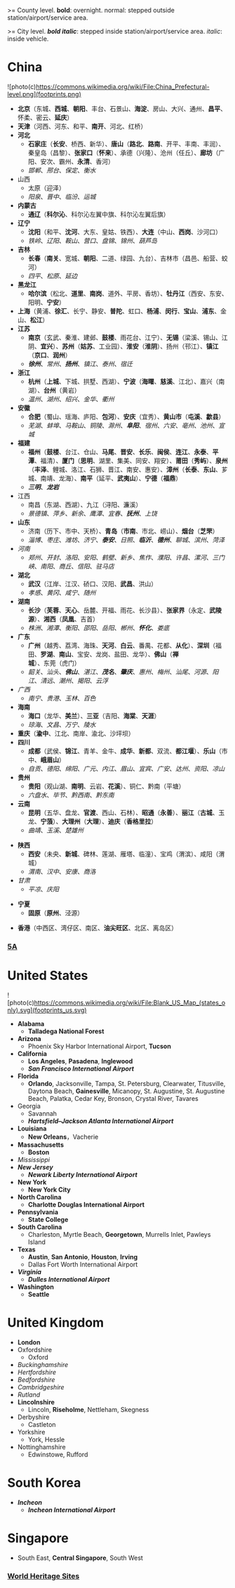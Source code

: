 \>= County level. **bold**: overnight. normal: stepped outside station/airport/service area.

\>= City level. **_bold italic_**: stepped inside station/airport/service area. _italic_: inside vehicle.

# China

![photo(c)https://commons.wikimedia.org/wiki/File:China_Prefectural-level.png](footprints.png)

- **北京**（东城、**西城**、**朝阳**、丰台、石景山、**海淀**、房山、大兴、通州、**昌平**、怀柔、密云、**延庆**）
- **天津**（河西、河东、和平、**南开**、河北、红桥）
- **河北**
  - **石家庄**（**长安**、桥西、新华）、**唐山**（**路北**、**路南**、开平、丰南、丰润）、秦皇岛（昌黎）、**张家口**（**怀来**）、承德（兴隆）、沧州（任丘）、**廊坊**（广阳、安次、霸州、**永清**、香河）
  - _邯郸_、_邢台_、_保定_、_衡水_
- 山西
  - 太原（迎泽）
  - _阳泉_、_晋中_、_临汾_、_运城_
- **内蒙古**
  - **通辽**（**科尔沁**、科尔沁左翼中旗、科尔沁左翼后旗）
- **辽宁**
  - **沈阳**（和平、**沈河**、大东、皇姑、铁西）、**大连**（中山、**西岗**、沙河口）
  - _铁岭_、_辽阳_、_鞍山_、_营口_、_盘锦_、_锦州_、_葫芦岛_
- **吉林**
  - **长春**（**南关**、宽城、**朝阳**、二道、绿园、九台）、吉林市（昌邑、船营、蛟河）
  - _四平_、_松原_、_延边_
- **黑龙江**
  - **哈尔滨**（松北、**道里**、**南岗**、道外、平房、香坊）、**牡丹江**（西安、东安、阳明、**宁安**）
- **上海**（黄浦、**徐汇**、长宁、静安、**普陀**、虹口、**杨浦**、**闵行**、**宝山**、**浦东**、金山、**松江**）
- **江苏**
  - **南京**（玄武、秦淮、建邺、**鼓楼**、雨花台、江宁）、**无锡**（梁溪、锡山、江阴、**宜兴**）、**苏州**（**姑苏**、工业园）、**淮安**（**淮阴**）、扬州（邗江）、**镇江**（**京口**、**润州**）
  - **_徐州_**、_常州_、**_扬州_**、_镇江_、_泰州_、_宿迁_
- **浙江**
  - **杭州**（**上城**、下城、拱墅、西湖）、**宁波**（**海曙**、**慈溪**、江北）、嘉兴（南湖）、**台州**（黄岩）
  - _温州_、_湖州_、_绍兴_、_金华_、_衢州_
- **安徽**
  - **合肥**（蜀山、瑶海、庐阳、**包河**）、**安庆**（宜秀）、**黄山市**（**屯溪**、**歙县**）
  - _芜湖_、_蚌埠_、_马鞍山_、_铜陵_、_滁州_、**_阜阳_**、_宿州_、_六安_、_亳州_、_池州_、_宣城_
- **福建**
  - **福州**（**鼓楼**、台江、仓山、**马尾**、**晋安**、**长乐**、**闽侯**、**连江**、**永泰**、**平潭**、福清）、**厦门**（**思明**、湖里、集美、同安、翔安）、**莆田**（**秀屿**）、**泉州**（**丰泽**、鲤城、洛江、石狮、晋江、南安、惠安）、**漳州**（**长泰**、**东山**、芗城、南靖、龙海）、**南平**（延平、**武夷山**）、**宁德**（**福鼎**）
  - **_三明_**、**_龙岩_**
- 江西
  - 南昌（东湖、西湖）、九江（浔阳、濂溪）
  - _景德镇_、_萍乡_、_新余_、_鹰潭_、_宜春_、**_抚州_**、_上饶_
- **山东**
  - 济南（历下、市中、天桥）、**青岛**（**市南**、市北、崂山）、**烟台**（**芝罘**）
  - _淄博_、_枣庄_、_潍坊_、_济宁_、**_泰安_**、_日照_、**_临沂_**、**_德州_**、_聊城_、_滨州_、_菏泽_
- _河南_
  - _郑州_、_开封_、_洛阳_、_安阳_、_鹤壁_、_新乡_、_焦作_、_濮阳_、_许昌_、_漯河_、_三门峡_、_南阳_、_商丘_、_信阳_、_驻马店_
- **湖北**
  - **武汉**（江岸、江汉、硚口、汉阳、**武昌**、洪山）
  - _孝感_、_黄冈_、_咸宁_、_随州_
- **湖南**
  - **长沙**（**芙蓉**、**天心**、岳麓、开福、雨花、长沙县）、**张家界**（永定、**武陵源**）、**湘西**（**凤凰**、吉首）
  - _株洲_、_湘潭_、_衡阳_、_邵阳_、_岳阳_、_郴州_、**_怀化_**、_娄底_
- **广东**
  - **广州**（越秀、荔湾、海珠、**天河**、**白云**、番禺、花都、**从化**）、**深圳**（福田、**罗湖**、**南山**、宝安、龙岗、盐田、龙华）、**佛山**（**禅城**）、东莞（虎门）
  - _韶关_、_汕头_、**_佛山_**、_湛江_、**_茂名_**、**_肇庆_**、_惠州_、_梅州_、_汕尾_、_河源_、_阳江_、_清远_、_潮州_、_揭阳_、_云浮_
- _广西_
  - _南宁_、_贵港_、_玉林_、_百色_
- **海南**
  - **海口**（龙华、**美兰**）、**三亚**（吉阳、**海棠**、**天涯**）
  - _琼海_、_文昌_、_万宁_、_陵水_
- **重庆**（**渝中**、江北、南岸、渝北、沙坪坝）
- **四川**
  - **成都**（武侯、**锦江**、青羊、金牛、**成华**、**新都**、双流、**都江堰**）、**乐山**（市中、**峨眉山**）
  - _自贡_、_德阳_、_绵阳_、_广元_、_内江_、_眉山_、_宜宾_、_广安_、_达州_、_资阳_、_凉山_
- **贵州**
  - **贵阳**（观山湖、**南明**、云岩、**花溪**）、铜仁、黔南（平塘）
  - _六盘水_、_毕节_、_黔西南_、_黔东南_
- **云南**
  - **昆明**（五华、盘龙、**官渡**、西山、石林）、**昭通**（**永善**）、**丽江**（**古城**、玉龙、**宁蒗**）、**大理州**（**大理**）、**迪庆**（**香格里拉**）
  - _曲靖_、_玉溪_、_楚雄州_
<!--西藏-->
- **陕西**
  - **西安**（未央、**新城**、碑林、莲湖、雁塔、临潼）、宝鸡（渭滨）、咸阳（渭城）
  - _渭南_、_汉中_、_安康_、_商洛_
- _甘肃_
  - _平凉_、_庆阳_
<!--青海-->
- **宁夏**
  - **固原**（**原州**、泾源）
<!--新疆-->
- **香港**（中西区、湾仔区、南区、**油尖旺区**、北区、离岛区）
<!--*澳门-->
<!--*台湾-->
### [5A](5A)

# United States

![photo(c)https://commons.wikimedia.org/wiki/File:Blank_US_Map_(states_only).svg](footprints_us.svg)

- **Alabama**
  - **Talladega National Forest**
- **Arizona**
  - Phoenix Sky Harbor International Airport, **Tucson**
- **California**
  - **Los Angeles**, **Pasadena**, **Inglewood**
  - **_San Francisco International Airport_**
- **Florida**
  - **Orlando**, Jacksonville, Tampa, St. Petersburg, Clearwater, Titusville, Daytona Beach, **Gainesville**, Micanopy, St. Augustine, St. Augustine Beach, Palatka, Cedar Key, Bronson, Crystal River, Tavares
- Georgia
  - Savannah
  - **_Hartsfield–Jackson Atlanta International Airport_**
- **Louisiana**
  - **New Orleans**，Vacherie
- **Massachusetts**
  - **Boston**
- _Mississippi_
- **_New Jersey_**
  - **_Newark Liberty International Airport_**
- **New York**
  - **New York City**
- **North Carolina**
  - **Charlotte Douglas International Airport**
- **Pennsylvania**
  - **State College**
- **South Carolina**
  - Charleston, Myrtle Beach, **Georgetown**, Murrells Inlet, Pawleys Island
- **Texas**
  - **Austin**, **San Antonio**, **Houston**, **Irving**
  - Dallas Fort Worth International Airport
- **_Virginia_**
  - **_Dulles International Airport_**
- **Washington**
  - **Seattle**

# United Kingdom

- **London**
- Oxfordshire
  - Oxford
- _Buckinghamshire_
- _Hertfordshire_
- _Bedfordshire_
- _Cambridgeshire_
- _Rutland_
- **Lincolnshire**
  - Lincoln, **Riseholme**, Nettleham, Skegness
- Derbyshire
  - Castleton
- Yorkshire
  - York, Hessle
- Nottinghamshire
  - Edwinstowe, Rufford

# South Korea

- **_Incheon_**
  - **_Incheon International Airport_**

# Singapore

- South East, **Central Singapore**, South West

### [World Heritage Sites](worldheritage)
